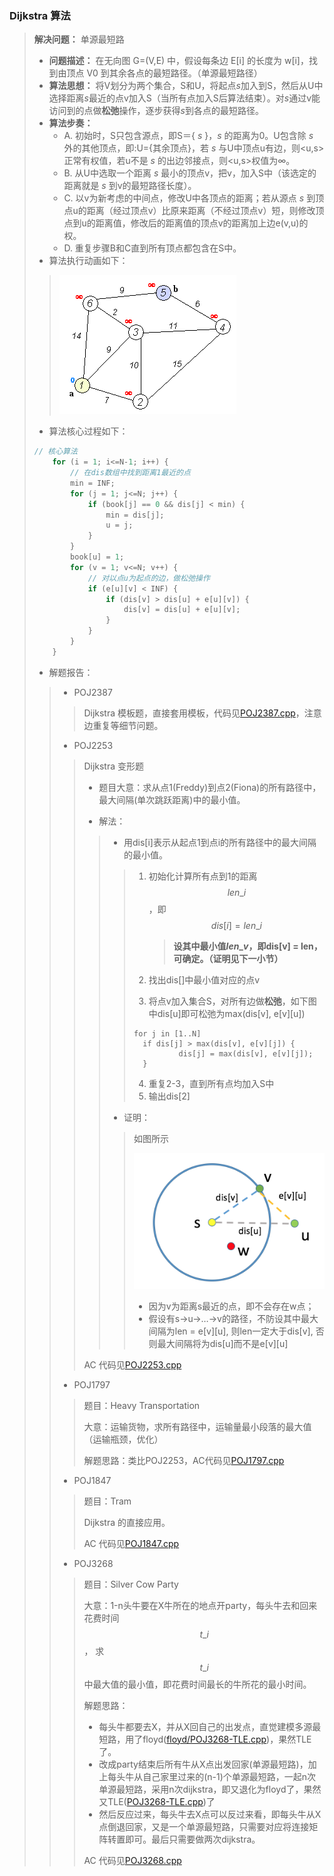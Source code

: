### Dijkstra 算法

> **解决问题：** 单源最短路
>
> - **问题描述：** 在无向图 G=(V,E) 中，假设每条边 E[i] 的长度为 w[i]，找到由顶点 V0 到其余各点的最短路径。（单源最短路径）
> - **算法思想：** 将V划分为两个集合，S和U，将起点*s*加入到S，然后从U中选择距离*s*最近的点v加入S（当所有点加入S后算法结束）。对*s*通过v能访问到的点做**松弛**操作，逐步获得*s*到各点的最短路径。
> - **算法步奏：** 
>   - A. 初始时，S只包含源点，即S＝{ *s* }，*s* 的距离为0。U包含除 *s* 外的其他顶点，即:U={其余顶点}，若 *s* 与U中顶点u有边，则<u,s>正常有权值，若u不是 *s* 的出边邻接点，则<u,s>权值为∞。
>   - B. 从U中选取一个距离 *s* 最小的顶点v，把v，加入S中（该选定的距离就是 *s* 到v的最短路径长度）。
>   - C. 以v为新考虑的中间点，修改U中各顶点的距离；若从源点 *s* 到顶点u的距离（经过顶点v）比原来距离（不经过顶点v）短，则修改顶点到u的距离值，修改后的距离值的顶点v的距离加上边e(v,u)的权。
>   - D. 重复步骤B和C直到所有顶点都包含在S中。
> - 算法执行动画如下：
>
> > <img src="https://github.com/shuyuFranky/coding/blob/master/img/dijkstra.gif" alt="dijkstra 演示gif"> </img>
>
> - 算法核心过程如下：
>
> ```c++
> // 核心算法
>     for (i = 1; i<=N-1; i++) {
>         // 在dis数组中找到距离1最近的点
>         min = INF;
>         for (j = 1; j<=N; j++) {
>             if (book[j] == 0 && dis[j] < min) {
>                 min = dis[j];
>                 u = j;
>             }
>         }
>         book[u] = 1;
>         for (v = 1; v<=N; v++) {
>             // 对以点u为起点的边，做松弛操作
>             if (e[u][v] < INF) { 
>                 if (dis[v] > dis[u] + e[u][v]) {
>                     dis[v] = dis[u] + e[u][v];
>                 }
>             }
>         }
>     }
> ```
>
> - 解题报告：
>
> > - POJ2387
> >
> > > Dijkstra 模板题，直接套用模板，代码见[POJ2387.cpp](https://github.com/shuyuFranky/coding/blob/master/dijkstra/POJ2387.cpp)，注意边重复等细节问题。 
> >
> > - POJ2253
> >
> > > Dijkstra 变形题
> > >
> > > - 题目大意：求从点1(Freddy)到点2(Fiona)的所有路径中，最大间隔(单次跳跃距离)中的最小值。
> > >
> > >
> > > - 解法：
> > >
> > > > - 用dis[i]表示从起点1到点i的所有路径中的最大间隔的最小值。
> > > >
> > > > > 1. 初始化计算所有点到1的距离 $$len\_{i}$$ ，即 $$dis[i] = len\_{i}$$
> > > > >
> > > > >    > **设其中最小值$len\_{v}$，即dis[v] = len，可确定。（证明见下一小节）**
> > > > >
> > > > > 2. 找出dis[]中最小值对应的点v 
> > > > >
> > > > > 3. 将点v加入集合S，对所有边做**松弛**，如下图中dis\[u\]即可松弛为max(dis\[v\], e\[v\]\[u\])
> > > > >
> > > > > ```
> > > > > for j in [1..N]
> > > > > 	if dis[j] > max(dis[v], e[v][j]) {
> > > > >       	dis[j] = max(dis[v], e[v][j]);
> > > > > 	}
> > > > > ```
> > > > >
> > > > > 4. 重复2-3，直到所有点均加入S中
> > > > > 5. 输出dis[2]
> > > >
> > > > - 证明：
> > > >
> > > > > 如图所示
> > > > >
> > > > > <img src="https://github.com/shuyuFranky/coding/blob/master/img/2253-pro.png" width="400px;"> </img>
> > > > >
> > > > > - 因为v为距离s最近的点，即不会存在w点；
> > > > > - 假设有s->u->…->v的路径，不防设其中最大间隔为len = e\[v\]\[u\], 则len一定大于dis\[v\], 否则最大间隔将为dis[u]而不是e\[v\]\[u\]
> > >
> > > AC 代码见[POJ2253.cpp](https://github.com/shuyuFranky/coding/blob/master/dijkstra/POJ2253.cpp) 
> >
> > - POJ1797  
> >
> > > 题目：Heavy Transportation
> > >
> > > 大意：运输货物，求所有路径中，运输量最小段落的最大值（运输瓶颈，优化）
> > >
> > > 解题思路：类比POJ2253，AC代码见[POJ1797.cpp](https://github.com/shuyuFranky/coding/blob/master/dijkstra/POJ1797.cpp)
> >
> > - POJ1847
> >
> > > 题目：Tram
> > >
> > > Dijkstra 的直接应用。
> > >
> > > AC 代码见[POJ1847.cpp](https://github.com/shuyuFranky/coding/blob/master/dijkstra/POJ1847.cpp)
> >
> > - POJ3268
> >
> > > 题目：Silver Cow Party
> > >
> > > 大意：1-n头牛要在X牛所在的地点开party，每头牛去和回来花费时间 $$ t\_{i} $$， 求 $$ t\_{i} $$ 中最大值的最小值，即花费时间最长的牛所花的最小时间。
> > >
> > > 解题思路：
> > >
> > > - 每头牛都要去X，并从X回自己的出发点，直觉建模多源最短路，用了floyd([floyd\/POJ3268-TLE.cpp](https://github.com/shuyuFranky/coding/blob/master/floyd/POJ3268-TLE.cpp))，果然TLE了。
> > > - 改成party结束后所有牛从X点出发回家(单源最短路)，加上每头牛从自己家里过来的(n-1)个单源最短路，一起n次单源最短路，采用n次dijkstra，即又退化为floyd了，果然又TLE([POJ3268\-TLE.cpp](https://github.com/shuyuFranky/coding/blob/master/dijkstra/POJ3268-TLE.cpp))了
> > > - 然后反应过来，每头牛去X点可以反过来看，即每头牛从X点倒退回家，又是一个单源最短路，只需要对应将连接矩阵转置即可。最后只需要做两次dijkstra。
> > >
> > > AC 代码见[POJ3268.cpp](https://github.com/shuyuFranky/coding/blob/master/dijkstra/POJ3268.cpp)
